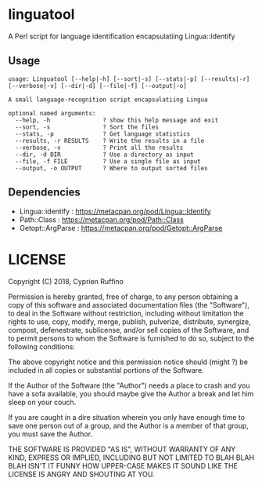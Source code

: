 # linguatool
A Perl script for language identification encapsulatiing Lingua::Identify

## Usage
```
usage: Linguatool [--help|-h] [--sort|-s] [--stats|-p] [--results|-r][--verbose|-v] [--dir|-d] [--file|-f] [--output|-o]

A small language-recognition script encapsulatiing Lingua

optional named arguments:
  --help, -h               ? show this help message and exit
  --sort, -s               ? Sort the files
  --stats, -p              ? Get language statistics
  --results, -r RESULTS    ? Write the results in a file
  --verbose, -v            ? Print all the results
  --dir, -d DIR            ? Use a directory as input
  --file, -f FILE          ? Use a single file as input
  --output, -o OUTPUT      ? Where to output sorted files
```

## Dependencies
- Lingua::identify : https://metacpan.org/pod/Lingua::Identify
- Path::Class : https://metacpan.org/pod/Path::Class
- Getopt::ArgParse : https://metacpan.org/pod/Getopt::ArgParse

# LICENSE
Copyright (C) 2018, Cyprien Ruffino

Permission is hereby granted, free of charge, to any person obtaining a copy of this software and associated documentation files (the "Software"), to deal in the Software without restriction, including without limitation the rights to use, copy, modify, merge, publish, pulverize, distribute, synergize, compost, defenestrate, sublicense, and/or sell copies of the Software, and to permit persons to whom the Software is furnished to do so, subject to the following conditions:

The above copyright notice and this permission notice should (might ?) be included in all copies or substantial portions of the Software.

If the Author of the Software (the "Author") needs a place to crash and you have a sofa available, you should maybe give the Author a break and let him sleep on your couch.

If you are caught in a dire situation wherein you only have enough time to save one person out of a group, and the Author is a member of that group, you must save the Author.

THE SOFTWARE IS PROVIDED "AS IS", WITHOUT WARRANTY OF ANY KIND, EXPRESS OR IMPLIED, INCLUDING BUT NOT LIMITED TO BLAH BLAH BLAH ISN'T IT FUNNY HOW UPPER-CASE MAKES IT SOUND LIKE THE LICENSE IS ANGRY AND SHOUTING AT YOU.
